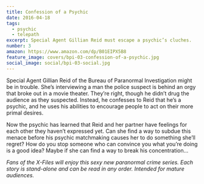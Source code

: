```yaml
---
title: Confession of a Psychic
date: 2016-04-18
tags:
  - psychic
  - telepath
excerpt: Special Agent Gillian Reid must escape a psychic’s cluches.
number: 3
amazon: https://www.amazon.com/dp/B01EIPX5B8
feature_image: covers/bpi-03-confession-of-a-psychic.jpg
social_image: social/bpi-03-social.jpg
---
```


Special Agent Gillian Reid of the Bureau of Paranormal Investigation might be in trouble. She’s interviewing a man the police suspect is behind an orgy that broke out in a movie theater. They’re right, though he didn’t drug the audience as they suspected. Instead, he confesses to Reid that he’s a psychic, and he uses his abilities to encourage people to act on their more primal desires.

Now the psychic has learned that Reid and her partner have feelings for each other they haven’t expressed yet. Can she find a way to subdue this menace before his psychic matchmaking causes her to do something she’ll regret? How do you stop someone who can convince you what you’re doing is a good idea? Maybe if she can find a way to break his concentration…

_Fans of the X-Files will enjoy this sexy new paranormal crime series. Each story is stand-alone and can be read in any order. Intended for mature audiences._
